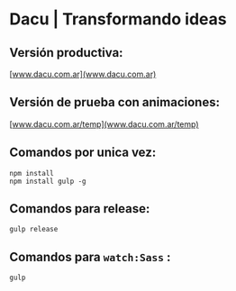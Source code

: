 # Dacu | Transformando ideas

## Versión productiva:

[www.dacu.com.ar](www.dacu.com.ar)

## Versión de prueba con animaciones:

[www.dacu.com.ar/temp](www.dacu.com.ar/temp)


## Comandos por unica vez:
```
npm install
npm install gulp -g
```

## Comandos para release:
```
gulp release
```
## Comandos para `watch:Sass` :
```
gulp
```